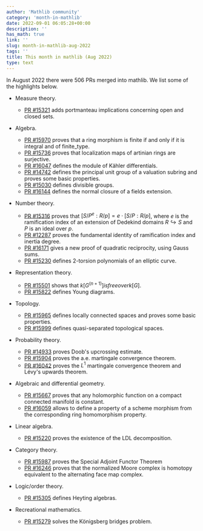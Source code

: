 ```yaml
---
author: 'Mathlib community'
category: 'month-in-mathlib'
date: 2022-09-01 06:05:28+00:00
description: ''
has_math: true
link: ''
slug: month-in-mathlib-aug-2022
tags: ''
title: This month in mathlib (Aug 2022)
type: text
---
```


In August 2022 there were 506 PRs merged into mathlib. We list some of the highlights below.

<!-- TEASER_END -->

* Measure theory.
  - [PR #15321](https://github.com/leanprover-community/mathlib/pull/15321) adds portmanteau implications concerning open and closed sets.

* Algebra.
  - [PR #15970](https://github.com/leanprover-community/mathlib/pull/15970) proves that a ring morphism is finite if and only if it is integral and of finite_type.
  - [PR #15736](https://github.com/leanprover-community/mathlib/pull/15736) proves that localization maps of artinian rings are surjective.
  - [PR #16047](https://github.com/leanprover-community/mathlib/pull/16047) defines the module of Kähler differentials.
  - [PR #14742](https://github.com/leanprover-community/mathlib/pull/14742) defines the principal unit group of a valuation subring and proves some basic properties.
  - [PR #15030](https://github.com/leanprover-community/mathlib/pull/15030) defines divisible groups.
  - [PR #16144](https://github.com/leanprover-community/mathlib/pull/16144) defines the normal closure of a fields extension.

* Number theory.
  - [PR #15316](https://github.com/leanprover-community/mathlib/pull/15316) proves that $[S/P^e : R/p] = e \cdot [S/P : R/p]$, where $e$ is the ramification index of an extension of Dedekind domains $R \hookrightarrow S$ and $P$ is an ideal over $p$.
  - [PR #12287](https://github.com/leanprover-community/mathlib/pull/12287) proves the fundamental identity of ramification index and inertia degree.
  - [PR #16171](https://github.com/leanprover-community/mathlib/pull/16171) gives a new proof of quadratic reciprocity, using Gauss sums.
  - [PR #15230](https://github.com/leanprover-community/mathlib/pull/15230) defines $2$-torsion polynomials of an elliptic curve.

* Representation theory.
  - [PR #15501](https://github.com/leanprover-community/mathlib/pull/15501) shows that $k[G^(n + 1)] is free over k[G]$.
  - [PR #15822](https://github.com/leanprover-community/mathlib/pull/15822) defines Young diagrams.

* Topology.
  - [PR #15965](https://github.com/leanprover-community/mathlib/pull/15965) defines locally connected spaces and proves some basic properties.
  - [PR #15999](https://github.com/leanprover-community/mathlib/pull/15999) defines quasi-separated topological spaces.

* Probability theory.
  - [PR #14933](https://github.com/leanprover-community/mathlib/pull/14933) proves Doob's upcrossing estimate.
  - [PR #15904](https://github.com/leanprover-community/mathlib/pull/15904) proves the a.e. martingale convergence theorem.
  - [PR #16042](https://github.com/leanprover-community/mathlib/pull/16042) proves the $L^1$ martingale convergence theorem and Lévy's upwards theorem.

* Algebraic and differential geometry.
  - [PR #15667](https://github.com/leanprover-community/mathlib/pull/15667) proves that any holomorphic function on a compact connected manifold is constant.
  - [PR #16059](https://github.com/leanprover-community/mathlib/pull/16059) allows to define a property of a scheme morphism from the corresponding ring homomorphism property.

* Linear algebra.
  - [PR #15220](https://github.com/leanprover-community/mathlib/pull/15220) proves the existence of the LDL decomposition.

* Category theory.
  - [PR #15987](https://github.com/leanprover-community/mathlib/pull/15987) proves the Special Adjoint Functor Theorem
  - [PR #16246](https://github.com/leanprover-community/mathlib/pull/16246) proves that the normalized Moore complex is homotopy equivalent to the alternating face map complex.

* Logic/order theory.
  - [PR #15305](https://github.com/leanprover-community/mathlib/pull/15305) defines Heyting algebras. 

* Recreational mathematics.
  - [PR #15279](https://github.com/leanprover-community/mathlib/pull/15279) solves the Königsberg bridges problem.

